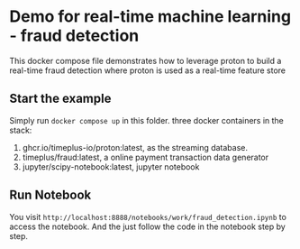 # Demo for real-time machine learning - fraud detection

This docker compose file demonstrates how to leverage proton to build a real-time fraud detection where proton is used as a real-time feature store

## Start the example

Simply run `docker compose up` in this folder. three docker containers in the stack:
1. ghcr.io/timeplus-io/proton:latest, as the streaming database.
2. timeplus/fraud:latest, a online payment transaction data generator
3. jupyter/scipy-notebook:latest, jupyter notebook


## Run Notebook

You visit `http://localhost:8888/notebooks/work/fraud_detection.ipynb` to access the notebook. And the just follow the code in the notebook step by step.


